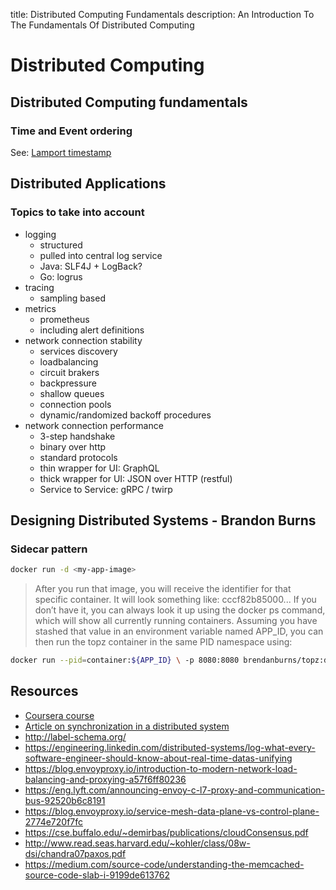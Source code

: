 title: Distributed Computing Fundamentals
description: An Introduction To The Fundamentals Of Distributed Computing

# Distributed Computing

## Distributed Computing fundamentals

### Time and Event ordering

See: [Lamport timestamp](https://en.wikipedia.org/wiki/Lamport_timestamps)

## Distributed Applications

### Topics to take into account

* logging 
    * structured
    * pulled into central log service
    * Java: SLF4J + LogBack?
    * Go: logrus
* tracing 
    * sampling based
* metrics
    * prometheus
    * including alert definitions
* network connection stability
    * services discovery
    * loadbalancing
    * circuit brakers
    * backpressure
    * shallow queues
    * connection pools
    * dynamic/randomized backoff procedures
* network connection performance
    * 3-step handshake
    * binary over http
    * standard protocols
    * thin wrapper for UI: GraphQL
    * thick wrapper for UI: JSON over HTTP (restful)
    * Service to Service: gRPC / twirp

## Designing Distributed Systems - Brandon Burns

### Sidecar pattern

```bash
docker run -d <my-app-image>
```

> After you run that image, you will receive the identifier for that specific container. It will look something like: cccf82b85000... If you don’t have it, you can always look it up using the docker ps command, which will show all currently running containers. Assuming you have stashed that value in an environment variable named APP_ID, you can then run the topz container in the same PID namespace using:

```bash
docker run --pid=container:${APP_ID} \ -p 8080:8080 brendanburns/topz:db0fa58 /server --address=0.0.0.0:8080
```

## Resources

* [Coursera course](https://www.coursera.org/learn/cloud-computing)
* [Article on synchronization in a distributed system](https://8thlight.com/blog/rylan-dirksen/2013/10/04/synchronization-in-a-distributed-system.html)
* http://label-schema.org/
* https://engineering.linkedin.com/distributed-systems/log-what-every-software-engineer-should-know-about-real-time-datas-unifying
* https://blog.envoyproxy.io/introduction-to-modern-network-load-balancing-and-proxying-a57f6ff80236
* https://eng.lyft.com/announcing-envoy-c-l7-proxy-and-communication-bus-92520b6c8191
* https://blog.envoyproxy.io/service-mesh-data-plane-vs-control-plane-2774e720f7fc
* https://cse.buffalo.edu/~demirbas/publications/cloudConsensus.pdf
* http://www.read.seas.harvard.edu/~kohler/class/08w-dsi/chandra07paxos.pdf
* https://medium.com/source-code/understanding-the-memcached-source-code-slab-i-9199de613762
